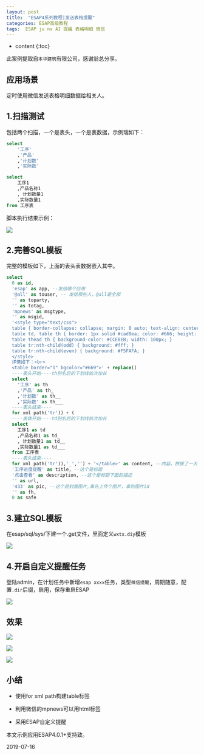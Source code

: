 ```yaml
---
layout: post
title:  "ESAP4系列教程|发送表格提醒"
categories: ESAP高级教程
tags:  ESAP ju nx AI 提醒 表格明细 微信
---
```


* content
{:toc}

此案例提取自`本华建筑`有限公司，感谢翁总分享。

## 应用场景

定时使用微信发送表格明细数据给相关人。

## 1.扫描测试

包括两个扫描，一个是表头，一个是表数据，示例瑞如下：

```sql
select
	'工序'
	,'产品'
	,'计划数'
	,'实际数'

select 
	工序1
	,产品名称1
	, 计划数量1
	,实际数量1 
from 工序表
```

脚本执行结果示例：

![](/img/esap4a5-1.png)

## 2.完善SQL模板

完整的模板如下，上面的表头表数据嵌入其中。

```sql
select
  0 as id,
  'esap' as app, --发给哪个应用
  '@all' as touser, -- 发给那些人，@all是全部
  '' as toparty,
  '' as totag,
  'mpnews' as msgtype,
  '' as msgid,
  '<style type="text/css">
  table { border-collapse: collapse; margin: 0 auto; text-align: center; }
  table td, table th { border: 1px solid #cad9ea; color: #666; height: 30px; }
  table thead th { background-color: #CCE8EB; width: 100px; }
  table tr:nth-child(odd) { background: #fff; }
  table tr:nth-child(even) { background: #F5FAFA; }
  </style>
  详情如下：<br>
  <table border="1" bgcolor="#669">' + replace((
  ----表头开始----th别名后的下划线依次加长
  select
    '工序' as th
    ,'产品' as th_
    ,'计划数' as th__
    ,'实际数' as th___
  ----表头结束----
  for xml path('tr')) + ( 
  ----表体开始----td别名后的下划线依次加长
  select 
    工序1 as td
    ,产品名称1 as td_
    , 计划数量1 as td__
    ,实际数量1 as td___
  from 工序表
  ----表头结束----
  for xml path('tr')),'_','') + '</table>' as content, --内容，拼接了一大坨代码html
  '工序进度提醒' as title, --这个是标题
  '点击查看' as description, --这个是标题下面的描述
  '' as url,
  '433' as pic, --这个是封面图片,事先上传个图片，拿到图片id
  '' as fh,
  0 as safe
```

## 3.建立SQL模板

在esap/sql/sys/下建一个.get文件，里面定义`wxtx.diy`模板

![](/img/esap4a5-3.png)

## 4.开启自定义提醒任务

登陆admin，在计划任务中新增`esap xxxx`任务，类型`微信提醒`，周期随意，配置`.dir`后缀，启用，保存重启ESAP

![](/img/esap4a5-4.png)

## 效果

![](/img/esap4a5-5.png)

![](/img/esap4a5-6.png)

![](/img/esap4a5-7.png)

## 小结

* 使用for xml path构建table标签

* 利用微信的mpnews可以用html标签

* 采用ESAP自定义提醒

本文示例应用ESAP4.0.1+支持致。

2019-07-16